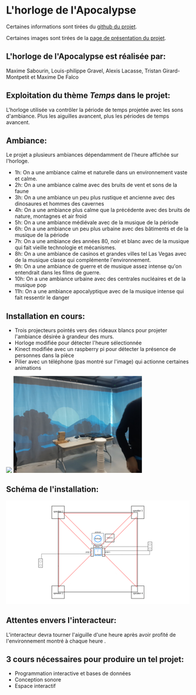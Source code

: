 # L'horloge de l'Apocalypse

Certaines informations sont tirées du [github du projet](https://github.com/MALT5/L-horloge-de-l-apocalypse).

Certaines images sont tirées de la [page de présentation du projet](https://tim-montmorency.com/2022/projets/L-horloge-de-l-apocalypse/docs/web/index.html).

## L'horloge de l'Apocalypse est réalisée par:
Maxime Sabourin, Louis-philippe Gravel, Alexis Lacasse, Tristan Girard-Montpetit et Maxime De Falco


## Exploitation du thème *Temps* dans le projet:
L'horloge utilisée va contrôler la période de temps projetée avec les sons d'ambiance. Plus les aiguilles avancent, plus les périodes de temps avancent.


## Ambiance: 
Le projet a plusieurs ambiances dépendamment de l'heure affichée sur l'horloge. 
- 1h: On a une ambiance calme et naturelle dans un environnement vaste et calme.
- 2h: On a une ambiance calme avec des bruits de vent et sons de la faune
- 3h: On a une ambiance un peu plus rustique et ancienne avec des dinosaures et hommes des cavernes
- 4h: On a une ambiance plus calme que la précédente avec des bruits de nature, montagnes et air froid
- 5h: On a une ambiance médiévale avec de la musique de la période
- 6h: On a une ambiance un peu plus urbaine avec des bâtiments et de la musique de la période
- 7h: On a une ambiance des années 80, noir et blanc avec de la musique qui fait vieille technologie et mécanismes.
- 8h: On a une ambiance de casinos et grandes villes tel Las Vegas avec de la musique classe qui complémente l'environnement.
- 9h: On a une ambiance de guerre et de musique assez intense qu'on entendrait dans les films de guerre.
- 10h: On a une ambiance urbaine avec des centrales nucléaires et de la musique pop
- 11h: On a une ambiance apocalyptique avec de la musique intense qui fait ressentir le danger


## Installation en cours:
- Trois projecteurs pointés vers des rideaux blancs pour projeter l'ambiance désirée à grandeur des murs.
- Horloge modifiée pour détecter l'heure sélectionnée
- Kinect modifiée avec un raspberry pi pour détecter la présence de personnes dans la pièce
- Pilier avec un téléphone (pas montré sur l'image) qui actionne certaines animations

<img src="../../media/mediahorloge/plafond.jpg" style="width: 200px"><img>
<img src="../../media/mediahorloge/Salle.jpg" style="width: 350px"><img>


## Schéma de l'installation:

<img src="../../media/mediahorloge/schemahorloge.png" style="width: 500px"><img>


## Attentes envers l'interacteur:
L'interacteur devra tourner l'aiguille d'une heure après avoir profité de l'environnement montré à chaque heure .


## 3 cours nécessaires pour produire un tel projet:
- Programmation interactive et bases de données
- Conception sonore
- Espace interactif


